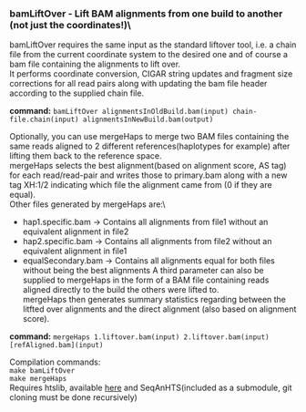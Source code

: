 ### bamLiftOver - Lift BAM alignments from one build to another (not just the coordinates!)\

bamLiftOver requires the same input as the standard liftover tool, i.e. a chain file from the current coordinate system to the desired one and of course a bam file containing the alignments to lift over. \
It performs coordinate conversion, CIGAR string updates and fragment size corrections for all read pairs along with updating the bam file header according to the supplied chain file.

**command:** `bamLiftOver alignmentsInOldBuild.bam(input) chain-file.chain(input) alignmentsInNewBuild.bam(output)`

Optionally, you can use mergeHaps to merge two BAM files containing the same reads aligned to 2 different references(haplotypes for example) after lifting them back to the reference space.\
mergeHaps selects the best alignment(based on alignment score, AS tag) for each read/read-pair and writes those to primary.bam along with a new tag XH:1/2 indicating which file the alignment came from (0 if they are equal).\
Other files generated by mergeHaps are:\
* hap1.specific.bam -> Contains all alignments from file1 without an equivalent alignment in file2
* hap2.specific.bam -> Contains all alignments from file2 without an equivalent alignment in file1
* equalSecondary.bam -> Contains all alignments equal for both files without being the best alignments
A third parameter can also be supplied to mergeHaps in the form of a BAM file containing reads aligned directly to the build the others were lifted to.\
mergeHaps then generates summary statistics regarding between the litfted over alignments and the direct alignment (also based on alignment score).

**command:** `mergeHaps 1.liftover.bam(input) 2.liftover.bam(input) [refAligned.bam](input)`

Compilation commands:\
`make bamLiftOver`\
`make mergeHaps`\
Requires htslib, available [here](https://github.com/samtools/htslib) and SeqAnHTS(included as a submodule, git cloning must be done recursively)
